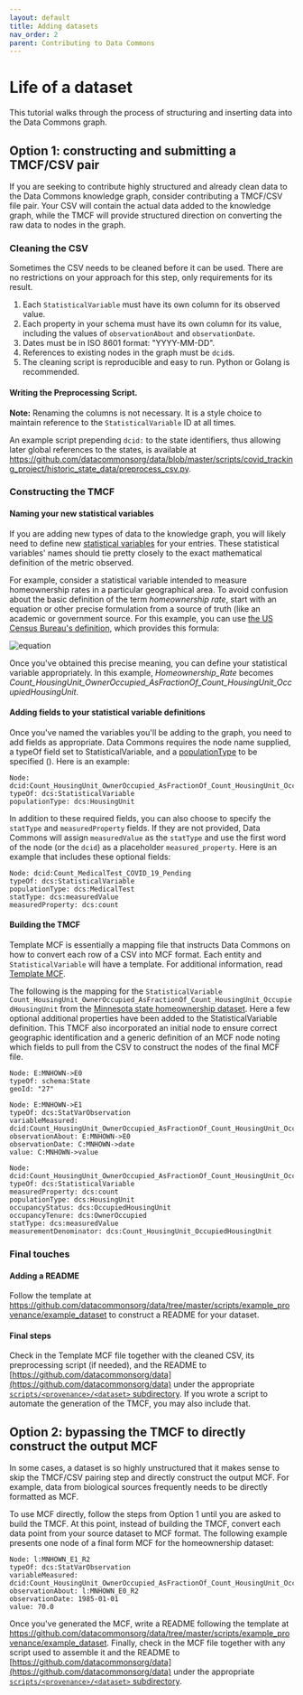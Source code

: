 ```yaml
---
layout: default
title: Adding datasets
nav_order: 2
parent: Contributing to Data Commons
---
```


# Life of a dataset

This tutorial walks through the process of structuring and inserting data into the Data Commons graph.

## Option 1: constructing and submitting a TMCF/CSV pair

If you are seeking to contribute highly structured and already clean data to the Data Commons knowledge graph, consider contributing a TMCF/CSV file pair. Your CSV will contain the actual data added to the knowledge graph, while the TMCF will provide structured direction on converting the raw data to nodes in the graph.

### Cleaning the CSV

Sometimes the CSV needs to be cleaned before it can be used. There are no restrictions on your approach for this step, only requirements for its result.

1. Each `StatisticalVariable` must have its own column for its observed value.
2. Each property in your schema must have its own column for its value, including the values of `observationAbout` and `observationDate`.
3. Dates must be in ISO 8601 format: "YYYY-MM-DD".
4. References to existing nodes in the graph must be `dcid`s.
5. The cleaning script is reproducible and easy to run. Python or Golang is recommended.

#### Writing the Preprocessing Script.

**Note:** Renaming the columns is not necessary. It is a style choice to maintain reference to the `StatisticalVariable` ID at all times.

An example script prepending `dcid:` to the state identifiers, thus allowing later global references to the states, is available at https://github.com/datacommonsorg/data/blob/master/scripts/covid_tracking_project/historic_state_data/preprocess_csv.py.

### Constructing the TMCF

#### Naming your new statistical variables

If you are adding new types of data to the knowledge graph, you will likely need to define new [statistical variables](https://datacommons.org/browser/StatisticalVariable) for your entries. These statistical variables' names should tie pretty closely to the exact mathematical definition of the metric observed.

For example, consider a statistical variable intended to measure homeownership rates in a particular geographical area. To avoid confusion about the basic definition of the term _homeownership rate_, start with an equation or other precise formulation from a source of truth (like an academic or government source. For this example, you can use [the US Census Bureau's definition](https://www.census.gov/housing/hvs/definitions.pdf), which provides this formula:

![equation](https://latex.codecogs.com/gif.latex?\textup{homeownership&space;rate&space;(%)}&space;=&space;\frac{\textup{owner&space;occupied&space;housing&space;units}}{\textup{total&space;occupied&space;housing&space;units}}\times&space;100)

Once you've obtained this precise meaning, you can define your statistical variable appropriately. In this example, _Homeownership_Rate_ becomes _Count_HousingUnit_OwnerOccupied_AsFractionOf_Count_HousingUnit_OccupiedHousingUnit_.

####  Adding fields to your statistical variable definitions

Once you've named the variables you'll be adding to the graph, you need to add fields as appropriate. Data Commons requires the node name supplied, a typeOf field set to StatisticalVariable, and a [populationType]() to be specified (). Here is an example:

```
Node: dcid:Count_HousingUnit_OwnerOccupied_AsFractionOf_Count_HousingUnit_OccupiedHousingUnit
typeOf: dcs:StatisticalVariable
populationType: dcs:HousingUnit
```

In addition to these required fields, you can also choose to specify the `statType` and `measuredProperty` fields. If they are not provided, Data Commons will assign `measuredValue` as the `statType` and use the first word of the node (or the `dcid`) as a placeholder `measured_property`. Here is an example that includes these optional fields:

```
Node: dcid:Count_MedicalTest_COVID_19_Pending
typeOf: dcs:StatisticalVariable
populationType: dcs:MedicalTest
statType: dcs:measuredValue
measuredProperty: dcs:count
```

#### Building the TMCF

Template MCF is essentially a mapping file that instructs Data Commons on how to convert each row of a CSV into MCF format. Each entity and `StatisticalVariable` will have a template. For additional information, read [Template MCF](https://github.com/datacommonsorg/data/blob/master/docs/mcf_format.md#template-mcf).

The following is the mapping for the `StatisticalVariable` `Count_HousingUnit_OwnerOccupied_AsFractionOf_Count_HousingUnit_OccupiedHousingUnit` from the [Minnesota state homeownership dataset](https://github.com/datacommonsorg/data/blob/master/scripts/fred/homeownership/MNHOWN.csv). Here a few optional additional properties have been added to the StatisticalVariable definition. This TMCF also incorporated an initial node to ensure correct geographic identification and a generic definition of an MCF node noting which fields to pull from the CSV to construct the nodes of the final MCF file.

```
Node: E:MNHOWN->E0
typeOf: schema:State
geoId: "27"

Node: E:MNHOWN->E1
typeOf: dcs:StatVarObservation
variableMeasured: dcid:Count_HousingUnit_OwnerOccupied_AsFractionOf_Count_HousingUnit_OccupiedHousingUnit
observationAbout: E:MNHOWN->E0
observationDate: C:MNHOWN->date
value: C:MNHOWN->value

Node: dcid:Count_HousingUnit_OwnerOccupied_AsFractionOf_Count_HousingUnit_OccupiedHousingUnit
typeOf: dcs:StatisticalVariable
measuredProperty: dcs:count
populationType: dcs:HousingUnit
occupancyStatus: dcs:OccupiedHousingUnit
occupancyTenure: dcs:OwnerOccupied
statType: dcs:measuredValue
measurementDenominator: dcs:Count_HousingUnit_OccupiedHousingUnit
```

### Final touches

#### Adding a README

Follow the template at <https://github.com/datacommonsorg/data/tree/master/scripts/example_provenance/example_dataset> to construct a README for your dataset.

#### Final steps

Check in the Template MCF file together with the cleaned CSV, its preprocessing script (if needed), and the README to [https://github.com/datacommonsorg/data](https://github.com/datacommonsorg/data) under the appropriate [`scripts/<provenance>/<dataset>` subdirectory](https://github.com/datacommonsorg/data/tree/master/scripts/covid_tracking_project/historic_state_data). If you wrote a script to automate the generation of the TMCF, you may also include that.

## Option 2: bypassing the TMCF to directly construct the output MCF

In some cases, a dataset is so highly unstructured that it makes sense to skip the TMCF/CSV pairing step and directly construct the output MCF. For example, data from biological sources frequently needs to be directly formatted as MCF.

To use MCF directly, follow the steps from Option 1 until you are asked to build the TMCF. At this point, instead of building the TMCF, convert each data point from your source dataset to MCF format. The following example presents one node of a final form MCF for the homeownership dataset:

```
Node: l:MNHOWN_E1_R2
typeOf: dcs:StatVarObservation
variableMeasured: dcid:Count_HousingUnit_OwnerOccupied_AsFractionOf_Count_HousingUnit_OccupiedHousingUnit
observationAbout: l:MNHOWN_E0_R2
observationDate: 1985-01-01
value: 70.0
```

Once you've generated the MCF, write a README following the template at <https://github.com/datacommonsorg/data/tree/master/scripts/example_provenance/example_dataset>. Finally, check in the MCF file together with any script used to assemble it and the README to [https://github.com/datacommonsorg/data](https://github.com/datacommonsorg/data) under the appropriate [`scripts/<provenance>/<dataset>` subdirectory](https://github.com/datacommonsorg/data/tree/master/scripts/covid_tracking_project/historic_state_data).
